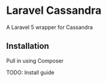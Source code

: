 # Laravel Cassandra

A Laravel 5 wrapper for Cassandra

## Installation

Pull in using Composer

TODO: Install guide
